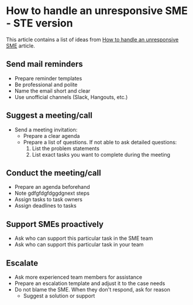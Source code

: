 # How to handle an unresponsive SME - STE version

This article contains a list of ideas from [How to handle an unresponsive SME](https://medium.com/technical-writing-is-easy/how-to-handle-an-unresponsive-sme-2a5f17953b95) article.

## Send **mail reminders**
- Prepare reminder templates
- Be professional and polite
- Name the email short and clear
- Use unofficial channels (Slack, Hangouts, etc.)

## Suggest a **meeting/call**
- Send a meeting invitation:
    - Prepare a clear agenda
    - Prepare a list of questions. If not able to ask detailed questions:
      1. List the problem statements
      2. List exact tasks you want to complete during the meeting

## Conduct the **meeting/call**
- Prepare an agenda beforehand
- Note gdfgfdgfdggdgnext steps
- Assign tasks to task owners
- Assign deadlines to tasks

## **Support** SMEs proactively
- Ask who can support this particular task in the SME team
- Ask who can support this particular task in your team

## **Escalate**
- Ask more experienced team members for assistance
- Prepare an escalation template and adjust it to the case needs
- Do not blame the SME. When they don't respond, ask for reason
  - Suggest a solution or support
